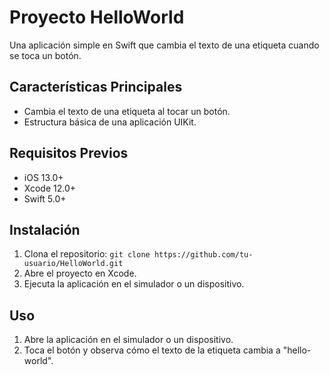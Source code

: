 
# Proyecto HelloWorld

Una aplicación simple en Swift que cambia el texto de una etiqueta cuando se toca un botón.

## Características Principales

- Cambia el texto de una etiqueta al tocar un botón.
- Estructura básica de una aplicación UIKit.

## Requisitos Previos

- iOS 13.0+
- Xcode 12.0+
- Swift 5.0+

## Instalación

1. Clona el repositorio: `git clone https://github.com/tu-usuario/HelloWorld.git`
2. Abre el proyecto en Xcode.
3. Ejecuta la aplicación en el simulador o un dispositivo.

## Uso

1. Abre la aplicación en el simulador o un dispositivo.
2. Toca el botón y observa cómo el texto de la etiqueta cambia a "hello-world".
